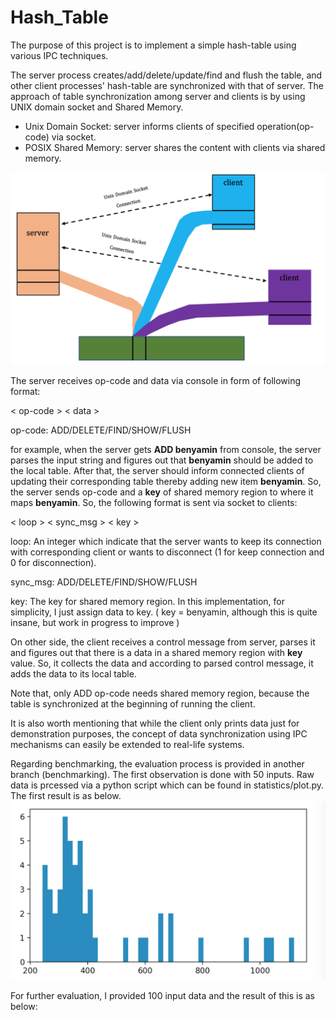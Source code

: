 # Hash_Table

The purpose of this project is to implement a simple hash-table using various IPC techniques.

The server process creates/add/delete/update/find and flush the table, and other client processes' hash-table are synchronized with that of server. The approach of table synchronization among server and clients is by using UNIX domain socket and Shared Memory.

* Unix Domain Socket: server informs clients of specified operation(op-code) via socket.
* POSIX Shared Memory: server shares the content with clients via shared memory.

![picture](arch.png)

The server receives op-code and data via console in form of following format:

< op-code > < data >

op-code: ADD/DELETE/FIND/SHOW/FLUSH

for example, when the server gets **ADD benyamin** from console, the server parses the input string and figures out that **benyamin** should be added to the local table. After that, the server should inform connected clients of updating their corresponding table thereby adding new item **benyamin**. So, the server sends op-code and a **key** of shared memory region to where it maps **benyamin**. So, the following format is sent via socket to clients:

< loop > < sync_msg > < key >

loop: An integer which indicate that the server wants to keep its connection with corresponding client or wants to disconnect (1 for keep connection and 0 for disconnection).

sync_msg: ADD/DELETE/FIND/SHOW/FLUSH

key: The key for shared memory region. In this implementation, for simplicity, I just assign data to key. ( key = benyamin, although this is quite insane, but work in progress to improve )

On other side, the client receives a control message from server, parses it and figures out that there is a data in a shared memory region with **key** value. So, it collects the data and according to parsed control message, it adds the data to its local table.

Note that, only ADD op-code needs shared memory region, because the table is synchronized at the beginning of running the client.

It is also worth mentioning that while the client only prints data just for demonstration purposes, the concept of data synchronization using IPC mechanisms can easily be extended to real-life systems.

Regarding benchmarking, the evaluation process is provided in another branch (benchmarking). The first observation is done with 50 inputs.
Raw data is prcessed via a python script which can be found in statistics/plot.py. The first result is as below.
![picture](size50.png)

For further evaluation, I provided 100 input data and the result of this is as below:
